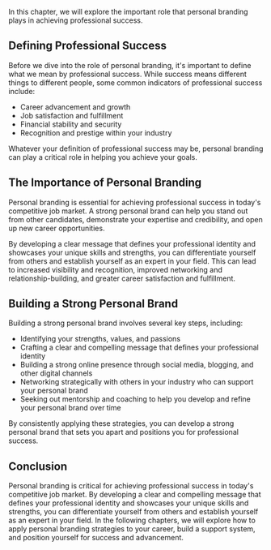 
In this chapter, we will explore the important role that personal branding plays in achieving professional success.

Defining Professional Success
-----------------------------

Before we dive into the role of personal branding, it's important to define what we mean by professional success. While success means different things to different people, some common indicators of professional success include:

* Career advancement and growth
* Job satisfaction and fulfillment
* Financial stability and security
* Recognition and prestige within your industry

Whatever your definition of professional success may be, personal branding can play a critical role in helping you achieve your goals.

The Importance of Personal Branding
-----------------------------------

Personal branding is essential for achieving professional success in today's competitive job market. A strong personal brand can help you stand out from other candidates, demonstrate your expertise and credibility, and open up new career opportunities.

By developing a clear message that defines your professional identity and showcases your unique skills and strengths, you can differentiate yourself from others and establish yourself as an expert in your field. This can lead to increased visibility and recognition, improved networking and relationship-building, and greater career satisfaction and fulfillment.

Building a Strong Personal Brand
--------------------------------

Building a strong personal brand involves several key steps, including:

* Identifying your strengths, values, and passions
* Crafting a clear and compelling message that defines your professional identity
* Building a strong online presence through social media, blogging, and other digital channels
* Networking strategically with others in your industry who can support your personal brand
* Seeking out mentorship and coaching to help you develop and refine your personal brand over time

By consistently applying these strategies, you can develop a strong personal brand that sets you apart and positions you for professional success.

Conclusion
----------

Personal branding is critical for achieving professional success in today's competitive job market. By developing a clear and compelling message that defines your professional identity and showcases your unique skills and strengths, you can differentiate yourself from others and establish yourself as an expert in your field. In the following chapters, we will explore how to apply personal branding strategies to your career, build a support system, and position yourself for success and advancement.
